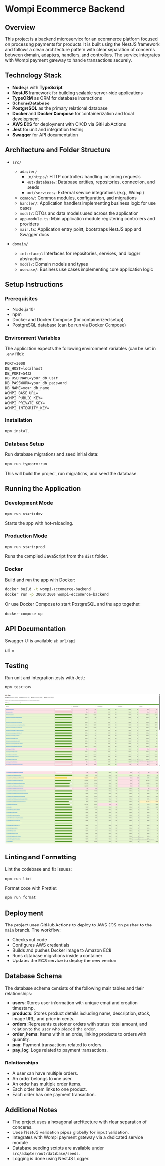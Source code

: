 # Wompi Ecommerce Backend

## Overview
This project is a backend microservice for an ecommerce platform focused on processing payments for products. It is built using the NestJS framework and follows a clean architecture pattern with clear separation of concerns between domain, adapters, handlers, and controllers. The service integrates with Wompi payment gateway to handle transactions securely.

## Technology Stack
- **Node.js** with **TypeScript**
- **NestJS** framework for building scalable server-side applications
- **TypeORM** as ORM for database interactions
- **SchemaDatabase** 
- **PostgreSQL** as the primary relational database
- **Docker** and **Docker Compose** for containerization and local development
- **AWS ECS** for deployment with CI/CD via GitHub Actions
- **Jest** for unit and integration testing
- **Swagger** for API documentation

## Architecture and Folder Structure

- `src/`
  - `adapter/`
    - `in/https/`: HTTP controllers handling incoming requests
    - `out/database/`: Database entities, repositories, connection, and seeds
    - `out/services/`: External service integrations (e.g., Wompi)
  - `common/`: Common modules, configuration, and migrations
  - `handler/`: Application handlers implementing business logic for use cases
  - `model/`: DTOs and data models used across the application
  - `app.module.ts`: Main application module registering controllers and providers
  - `main.ts`: Application entry point, bootstraps NestJS app and Swagger docs

- `domain/`
  - `interface/`: Interfaces for repositories, services, and logger abstraction
  - `model/`: Domain models and types
  - `usecase/`: Business use cases implementing core application logic


## Setup Instructions

### Prerequisites
- Node.js 18+
- npm
- Docker and Docker Compose (for containerized setup)
- PostgreSQL database (can be run via Docker Compose)

### Environment Variables
The application expects the following environment variables (can be set in `.env` file):

```
PORT=3000
DB_HOST=localhost
DB_PORT=5432
DB_USERNAME=your_db_user
DB_PASSWORD=your_db_password
DB_NAME=your_db_name
WOMPI_BASE_URL=
WOMPI_PUBLIC_KEY=
WOMPI_PRIVATE_KEY=
WOMPI_INTEGRITY_KEY=
```

### Installation
```bash
npm install
```

### Database Setup
Run database migrations and seed initial data:

```bash
npm run typeorm:run
```

This will build the project, run migrations, and seed the database.

## Running the Application

### Development Mode
```bash
npm run start:dev
```
Starts the app with hot-reloading.

### Production Mode
```bash
npm run start:prod
```
Runs the compiled JavaScript from the `dist` folder.

### Docker
Build and run the app with Docker:

```bash
docker build -t wompi-eccomerce-backend .
docker run -p 3000:3000 wompi-eccomerce-backend
```

Or use Docker Compose to start PostgreSQL and the app together:

```bash
docker-compose up
```

## API Documentation
Swagger UI is available at: `url/api`

url = 

## Testing

Run unit and integration tests with Jest:

```bash
npm test:cov
```


![alt text](image.png)

![alt text](image-1.png)



## Linting and Formatting

Lint the codebase and fix issues:

```bash
npm run lint
```

Format code with Prettier:

```bash
npm run format
```

## Deployment

The project uses GitHub Actions to deploy to AWS ECS on pushes to the `main` branch. The workflow:

- Checks out code
- Configures AWS credentials
- Builds and pushes Docker image to Amazon ECR
- Runs database migrations inside a container
- Updates the ECS service to deploy the new version


## Database Schema

The database schema consists of the following main tables and their relationships:

- **users**: Stores user information with unique email and creation timestamp.
- **products**: Stores product details including name, description, stock, image URL, and price in cents.
- **orders**: Represents customer orders with status, total amount, and relation to the user who placed the order.
- **order_items**: Items within an order, linking products to orders with quantity.
- **pay**: Payment transactions related to orders.
- **pay_log**: Logs related to payment transactions.

### Relationships

- A user can have multiple orders.
- An order belongs to one user.
- An order has multiple order items.
- Each order item links to one product.
- Each order has one payment transaction.


## Additional Notes

- The project uses a hexagonal architecture with clear separation of concerns.
- Uses NestJS validation pipes globally for input validation.
- Integrates with Wompi payment gateway via a dedicated service module.
- Database seeding scripts are available under `src/adapter/out/database/seeds`.
- Logging is done using NestJS Logger.


